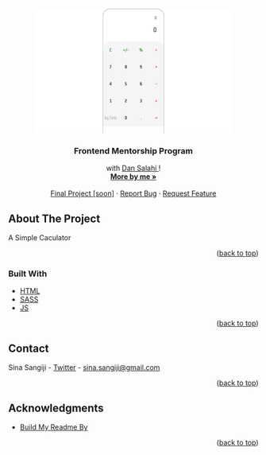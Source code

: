 <div id="top"></div>

<!-- PROJECT LOGO -->
<br />
<div align="center">
  <a href="https://cenaei.github.io/Axies/">
    <img src="Screenshot.png" alt="Logo" width="400" height="250">
  </a>

<h3 align="center">Frontend Mentorship Program</h3>

  <p align="center">
    with <a href="https://github.com/DanSalahi">Dan Salahi </a>!
    <br />
    <a href="https://github.com/cenaei"><strong>More by me »</strong></a>
    <br />
    <br />
    <a href="https://github.com/cenaei">Final Project [soon]</a>
    ·
    <a href="https://github.com/cenaei/frontend-mentorship-challenge/issues">Report Bug</a>
    ·
    <a href="https://github.com/cenaei/frontend-mentorship-challenge/issues">Request Feature</a>
  </p>
</div>


<!-- ABOUT THE PROJECT -->
## About The Project

<p>A Simple Caculator</p>


<p align="right">(<a href="#top">back to top</a>)</p>


### Built With
* [HTML](https://html.spec.whatwg.org/)
* [SASS](https://sass-lang.com/) 
* [JS](https://www.javascript.com/)

<p align="right">(<a href="#top">back to top</a>)</p>



<!-- CONTACT -->
## Contact

Sina Sangiji - [Twitter](https://twitter.com/twitter_handle) - sina.sangiji@gmail.com

<p align="right">(<a href="#top">back to top</a>)</p>



<!-- ACKNOWLEDGMENTS -->
## Acknowledgments

* [Build My Readme By](https://github.com/othneildrew/Best-README-Template)

<p align="right">(<a href="#top">back to top</a>)</p>
